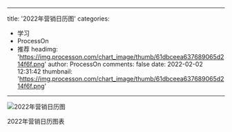 
---
title: '2022年营销日历图'
categories: 
 - 学习
 - ProcessOn
 - 推荐
headimg: 'https://img.processon.com/chart_image/thumb/61dbceea637689065d214f6f.png'
author: ProcessOn
comments: false
date: 2022-02-02 12:31:42
thumbnail: 'https://img.processon.com/chart_image/thumb/61dbceea637689065d214f6f.png'
---

<div>   
<img class="thumb" alt="2022年营销日历图" src="https://img.processon.com/chart_image/thumb/61dbceea637689065d214f6f.png" referrerpolicy="no-referrer">
<p>2022年营销日历图表</p>  
</div>
            